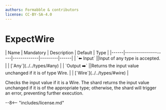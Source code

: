 ```yaml
---
authors: Formabble & contributors
license: CC-BY-SA-4.0
---
```



# ExpectWire

<div class="sh-parameters" markdown="1">
| Name | Mandatory | Description | Default | Type |
|------|---------------------|-------------|---------|------|
| `⬅️ Input` ||Input of any type is accepted. | | [`Any`](../../types/#any) |
| `Output ➡️` ||Returns the input value unchanged if it is of type Wire. | | [`Wire`](../../types/#wire) |

</div>

Checks the input value if it is a Wire. The shard returns the input value unchanged if it is of the appropriate type; otherwise, the shard will trigger an error, preventing further execution.

--8<-- "includes/license.md"

